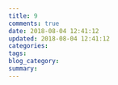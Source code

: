 ```yaml
---
title: 9
comments: true
date: 2018-08-04 12:41:12
updated: 2018-08-04 12:41:12
categories:
tags:
blog_category:
summary:
---
```

